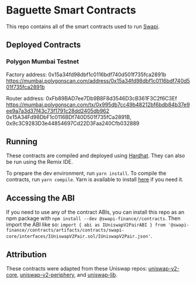 # Baguette Smart Contracts
This repo contains all of the smart contracts used to run [Swapi](https://www.swapi.finance/).

## Deployed Contracts

### Polygon Mumbai Testnet

Factory address:
0x15a34fd98dbf1c0116bdf740d501f735fca2891b
https://mumbai.polygonscan.com/address/0x15a34fd98dbf1c0116bdf740d501f735fca2891b

Router address:
0xFb89BAD7ee7Db9B8F8d3546D3cB361F3C2f6C3Ef
https://mumbai.polygonscan.com/tx/0x995db7cc49b48212bf6bdb84b37e9ee9a7a3d37f43c73f1791c28dd2405db962
0x15A34Fd98DbF1c0116BDf740D501f735fCa2891B, 0x9c3C9283D3e44854697Cd22D3Faa240Cfb032889

## Running
These contracts are compiled and deployed using [Hardhat](https://hardhat.org/). They can also be run using the Remix IDE.

To prepare the dev environment, run `yarn install`. To compile the contracts, run `yarn compile`. Yarn is available to install [here](https://classic.yarnpkg.com/en/docs/install/#debian-stable) if you need it.

## Accessing the ABI
If you need to use any of the contract ABIs, you can install this repo as an npm package with `npm install --dev @swapi-finance//contracts`. Then import the ABI like so: `import { abi as IUniswapV2PairABI } from '@swapi-finance//contracts/artifacts/contracts/swapi-core/interfaces/IUniswapV2Pair.sol/IUniswapV2Pair.json'`.

## Attribution
These contracts were adapted from these Uniswap repos: [uniswap-v2-core](https://github.com/solidity-uniswap-lib/uniswap-v2-core), [uniswap-v2-periphery](https://github.com/solidity-uniswap-lib/uniswap-v2-core), and [uniswap-lib](https://github.com/solidity-uniswap-lib/uniswap-lib).
